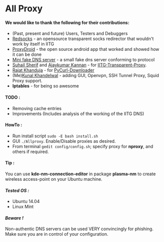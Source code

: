 # All Proxy

#### We would like to thank the following for their contributions:
-	(Past, present and future) Users, Testers and Debuggers
-	[Redsocks](http://darkk.net.ru/redsocks/)  - an opensource transparent socks redirector that wouldn't work by itself in IITG
-	[ProxyDroid](https://github.com/madeye/proxydroid)  - the open source android app that worked and showed how it can be done
-	[Mini fake DNS server](http://code.activestate.com/recipes/491264-mini-fake-dns-server/)  - a small fake dns server conforming to protocol
-	[Suhail Sherif](https://github.com/suhailsherif) and [Ajaykumar Kannan](https://github.com/ajaykumarkannan) - for [IITG-Transparent-Proxy](https://github.com/suhailsherif/IITG-Transparent-Proxy).
-	[Rajat Khanduja](https://github.com/rajatkhanduja) - for [PyCurl-Downloader](https://github.com/rajatkhanduja/PyCurl-Downloader)
-	(Me)[Kunal Khandelwal](https://github.com/kunal15595) - adding GUI, Openvpn, SSH Tunnel Proxy, Squid Proxy support.
-	**Iptables** - for being so awesome

#### TODO :
- Removing cache entries
- Improvements (Includes analysis of the working of the IITG DNS)

#### HowTo :
- Run install script `sudo -E bash install.sh`
- GUI  `./Allproxy`. Enable/Disable proxies as desired.
- From terminal `gedit config/config.sh`; specify proxy for **nproxy**, and others if required.


#### Tip :
You can use **kde-nm-connection-editor** in package **plasma-nm** to create wireless access-point on your Ubuntu machine.


#### *Tested OS :*
- Ubuntu 14.04
- Linux Mint


#### *Beware !*
Non-authentic DNS servers can be used VERY 	convincingly for phishing. 
Make sure you are in control of your configuration.
